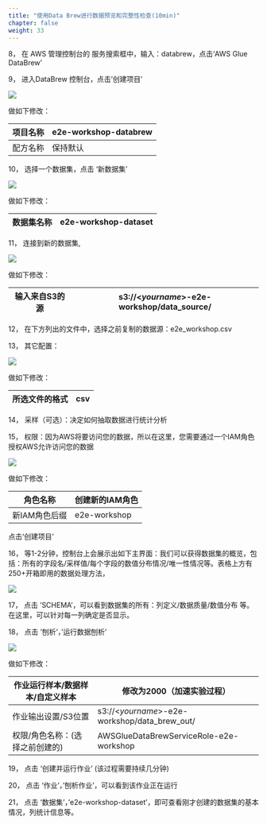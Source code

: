```yaml
---
title: "使用Data Brew进行数据预览和完整性检查(10min)"
chapter: false
weight: 33
---
```


8， 在 AWS 管理控制台的 服务搜索框中，输入：databrew，点击‘AWS Glue DataBrew’

9， 进入DataBrew 控制台，点击’创建项目’

![](/images/LakeHouse/3_1_0_brew_create_project.png)

做如下修改：

| 项目名称 | e2e-workshop-databrew |
| -------- | --------------------- |
| 配方名称 | 保持默认              |

10， 选择一个数据集，点击 ‘新数据集’

![](/images/LakeHouse/3_1_1_brew_dataset.png)

做如下修改：

| 数据集名称 | e2e-workshop-dataset |
| ---------- | -------------------- |

11， 连接到新的数据集,

![](/images/LakeHouse/3_1_2_brew_dataset_source.png)

做如下修改：

| 输入来自S3的源 | s3://<*yourname*>-e2e-workshop/data_source/ |
| -------------- | ------------------------------------------- |

12， 在下方列出的文件中，选择之前复制的数据源：e2e_workshop.csv

13， 其它配置：

![](/images/LakeHouse/3_1_2_brew_dataset_csv.png)

做如下修改：

| 所选文件的格式 | csv  |
| -------------- | ---- |

14， 采样（可选）：决定如何抽取数据进行统计分析

15， 权限：因为AWS将要访问您的数据，所以在这里，您需要通过一个IAM角色授权AWS允许访问您的数据

![](/images/LakeHouse/3_1_4_brew_iam.png)

做如下修改：

| 角色名称      | 创建新的IAM角色 |
| ------------- | --------------- |
| 新IAM角色后缀 | e2e-workshop    |

点击‘创建项目’

16， 等1-2分钟，控制台上会展示出如下主界面：我们可以获得数据集的概览，包括：所有的字段名/采样值/每个字段的数值分布情况/唯一性情况等。表格上方有250+开箱即用的数据处理方法，

![](/images/LakeHouse/3_1_5_brew_preview.png)

17，    点击 ’SCHEMA’，可以看到数据集的所有：列定义/数据质量/数值分布 等。在这里，可以针对每一列确定是否显示。

18，    点击 ’刨析’，’运行数据刨析’

![](/images/LakeHouse/3_1_6_brew_analytics.png)

做如下修改：

| 作业运行样本/数据样本/自定义样本 | 修改为2000（加速实验过程）                    |
| -------------------------------- | --------------------------------------------- |
| 作业输出设置/S3位置              | s3://<*yourname*>-e2e-workshop/data_brew_out/ |
| 权限/角色名称：(选择之前创建的)  | AWSGlueDataBrewServiceRole-e2e-workshop       |

19，    点击 ‘创建并运行作业’ (该过程需要持续几分钟)

20，    点击 ‘作业’，’刨析作业’，可以看到该作业正在运行

21，    点击 ‘数据集’，’e2e-workshop-dataset’，即可查看刚才创建的数据集的基本情况，列统计信息等。
